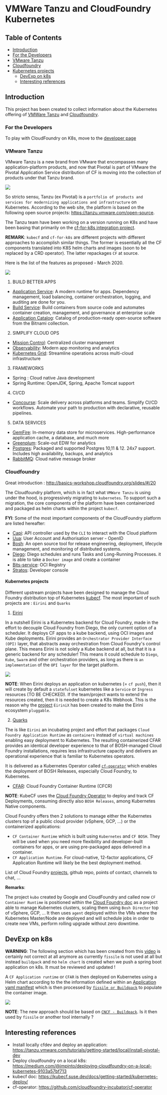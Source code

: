 # VMWare Tanzu and CloudFoundry Kubernetes

## Table of Contents

  * [Introduction](#introduction)
  * [For the Developers](#for-the-developers)
  * [VMware Tanzu](#vmware-tanzu)
  * [Cloudfoundry](#cloudfoundry)
  * [Kubernetes projects](#kubernetes-projects)
    * [DevExp on k8s](#devexp-on-k8s)
    * [Interesting references](#interesting-references)
    
## Introduction

This project has been created to collect information about the Kubernetes offering of [VMWare Tanzu](https://github.com/vmware-tanzu) and [Cloudfoundry](https://www.cloudfoundry.org/).

### For the Developers

To play with CloudFoundry on K8s, move to the [developer page](developer.md)

### VMware Tanzu 

VMware Tanzu is a new brand from VMware that encompasses many application-platform products, and now that Pivotal is part of VMware 
the Pivotal Application Service distribution of CF is moving into the collection of products under that Tanzu brand.

![](images/vmware-tanzu.png)

So stricto sensu, Tanzu (ex Pivotal) is a `portfolio of products and services for modernizing applications and infrastructure` on Kubernetes.
According to the web site, the platform is based on the following open source projects: https://tanzu.vmware.com/open-source.

The Tanzu team have been working on a version running on K8s and have been basing that primarily on the [cf-for-k8s integration project](https://github.com/cloudfoundry/cf-for-k8s).

**REMARK**: `kubecf` and `cf-for-k8s` are different projects with different approaches to accomplish similar things. The former is essentially all the CF components translated into K8S helm charts and images (soon to be replaced by a CRD operator).
The latter repackages `CF` at source.

Here is the list of the features as proposed - March 2020.

![](images/tanzu-application-service.png)

1. BUILD BETTER APPS

  - [Application Service](https://tanzu.vmware.com/application-service): A modern runtime for apps. Dependency management, load balancing, container orchestration, logging, and auditing are done for you.
  - [Build Service](https://tanzu.vmware.com/build-service): Build containers from source code and automates container creation, management, and governance at enterprise scale
  - [Application Catalog](https://tanzu.vmware.com/application-catalog): Catalog of production-ready open-source software from the Bitnami collection.

2. SIMPLIFY CLOUD OPS

  - [Mission Control](https://tanzu.vmware.com/mission-control): Centralized cluster management
  - [Observability](https://tanzu.vmware.com/observability): Modern app monitoring and analytics
  - [Kubernetes Grid](https://tanzu.vmware.com/kubernetes-grid): Streamline operations across multi-cloud infrastructure

3. FRAMEWORKS
  - Spring : Cloud native Java development
  - Spring Runtime:  OpenJDK, Spring, Apache Tomcat support

4. CI/CD

  - [Concourse](https://tanzu.vmware.com/concourse): Scale delivery across platforms and teams. Simplify CI/CD workflows. Automate your path to production with declarative, reusable pipelines.

5. DATA SERVICES

  - [GemFire](https://tanzu.vmware.com/gemfire): In-memory data store for microservices. High-performance application cache, a database, and much more
  - [Greenplum](https://tanzu.vmware.com/greenplum): Scale-out EDW for analytics
  - [Postgres](https://tanzu.vmware.com/postgres): Packaged and supported Postgres 10,11 & 12. 24x7 support. Includes high availability, backups, and analytics
  - [RabbitMQ](https://tanzu.vmware.com/rabbitmq): Cloud native message broker
 
### Cloudfoundry

Great introduction : http://basics-workshop.cloudfoundry.org/slides/#/20

The Cloudfoundry platform, which is in fact what `VMWare Tanzu` is using under the hood, is progressively migrating to `kubernetes`. To support such a migration, the core components of the platform have been containerized and
packaged as helm charts within the project `kubecf`. 

**FYI**: Some of the most important components of the CloudFoundry platform are listed hereafter: 

- [Capi](https://github.com/cloudfoundry/cloud_controller_ng): API controller used by the `CLI` to interact with the Cloud platform
- [Uua](https://github.com/cloudfoundry/uaa): User Account and Authorisation server - OpenID
- [Bosh](https://github.com/cloudfoundry/bosh): An open source tool for release engineering, deployment, lifecycle management, and monitoring of distributed systems.
- [Diego](https://github.com/cloudfoundry/diego-design-notes): Diego schedules and runs Tasks and Long-Running Processes. it is able to take a `Docker image` and create a container
- [Bits-service](https://github.com/cloudfoundry-incubator/bits-service): OCI Registry
- [Stratos](https://github.com/cloudfoundry/stratos): Developer console

#### Kubernetes projects

Different upstream projects have been designed to manage the Cloud Foundry distribution top of Kubernetes [kubecf](https://kubecf.suse.dev/docs/). The most important of such projects are : `Eirini` and `Quarks`

1. [Eirini](https://github.com/cloudfoundry-incubator/eirini)

In a nutshell Eirini is a Kubernetes backend for Cloud Foundry, made in the effort to decouple Cloud Foundry from Diego, the only current option of a scheduler. It deploys CF apps to a kube backend, using OCI images and Kube deployments.
Eirini provides an `Orchestrator Provider Interface (OPI)` layer, that abstracts away orchestration from Cloud Foundry's control plane. This means Eirini is not solely a Kube backend at all, 
but that it is a generic backend for any scheduler! This means it could schedule to `Diego`, `Kube`, `Swarm` and other orchestration providers, as long as there is `an implementation` of the `OPI layer` for the target platform.

![](images/Eirini1.png)

  **NOTE**: When Eirini deploys an application on kubernetes (= `cf push`), then it will create by default a `statefulset` kubernetes like a `Service` or `Ingress` resources (TO BE CHECKED). If the team/project
  wants to extend the resources created, then it is needed to create a K8s Webhook. This is the reason why the [project](https://www.cloudfoundry.org/blog/introducing-eirinix-how-to-build-eirini-extensions/) `EiriniX` has been created
  to make the Eirini ecosystem `pluggable`.

2. [Quarks](https://kubecf.suse.dev/docs/concepts/quarks/)

The is like `Eirini` an incubating project and effort that packages `Cloud Foundry Application Runtime` as `containers` instead of `virtual machines` enabling easy deployment to Kubernetes.
The resulting containerized CFAR provides an identical developer experience to that of BOSH-managed Cloud Foundry installations, requires less infrastructure capacity and delivers an operational experience that is familiar to Kubernetes operators.

It is delivered as a Kubernetes Operator called [`cf-operator`](https://github.com/cloudfoundry-incubator/cf-operator) which enables the deployment of BOSH Releases, especially Cloud Foundry, to Kubernetes.

- [CFAR](https://www.cloudfoundry.org/container-runtime/): Cloud Foundry Container Runtime (CFCR) 

**NOTE**: KubeCF uses the [Cloud Foundry Operator](https://github.com/cloudfoundry-incubator/cf-operator/) to deploy and track CF Deployments, consuming directly also `BOSH Releases`, among Kubernetes Native components.

Cloud Foundry offers then 2 solutions to manage either the Kubernetes clusters top of a public cloud provider (vSphere, GCP, ...) or the containerized applications:
- `CF Container Runtime` which is built using `Kubernetes` and `CF BOSH`. They will be used when you need more flexibility and developer-built containers for apps, or are using pre-packaged apps delivered in a container.
- `CF Application Runtime`. For cloud-native, 12-factor applications, CF Application Runtime will likely be the best deployment method.

List of Cloud Foundry [projects](https://www.cloudfoundry.org/projects/), github repo, points of contact, channels to chat, ...

**Remarks**: 

The project `kubo` created by Google and CloudFoundry and called now `CF Container Runtime` is positioned within the [Cloud Foundry doc](https://www.youtube.com/watch?v=CwAmh8MdWCg) as a 
project able to manage Kubernetes clusters, scaling them using `Bosh Director` top of vSphere, GCP, ... It then uses `agent` deployed within the VMs where the
Kubernetes Master/Node are deployed and will schedule jobs in order to create new VMs, perform rolling upgrade without zero downtime.

## DevExp on k8s

**WARNING**: The following section which has been created from this [video](https://www.youtube.com/watch?v=CwAmh8MdWCg) is certainly not correct at all anymore as currently `fissile` is not used at all but instead `buildpack` and 
no `helm chart` is created when we push a spring boot application on k8s. It must be reviewed and updated !

A `CF Application runtime` or `CFAR` is then deployed on Kubernetes using a Helm chart according to the the information defined within an [Application yaml manifest](https://docs.cloudfoundry.org/devguide/deploy-apps/manifest-attributes.html) 
which is then processed by [`fissile or Buildpack`](https://github.com/cloudfoundry-incubator/fissile) to populate the container image. 

![](images/CFAR.png)

**NOTE**: The new approach should be based on [`CNCF - Buildpack`](https://docs.cloudfoundry.org/buildpacks/understand-buildpacks.html). Is it then used by `fissile` or another tool internally ?

## Interesting references

- Install locally cfdev and deploy an application: https://tanzu.vmware.com/tutorials/getting-started/local/install-pivotal-dev
- Deploy cloudfoundry on a local k8s: https://medium.com/@jmpinto/deploying-cloudfoundry-on-a-local-kubernetes-9103a57bf713
- kubecf doc: https://kubecf.suse.dev/docs/getting-started/kubernetes-deploy/
- cf-operator: https://github.com/cloudfoundry-incubator/cf-operator